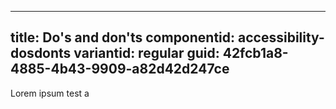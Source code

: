 ---
title: Do's and don'ts
componentid: accessibility-dosdonts
variantid: regular
guid: 42fcb1a8-4885-4b43-9909-a82d42d247ce
----

Lorem ipsum test a
  